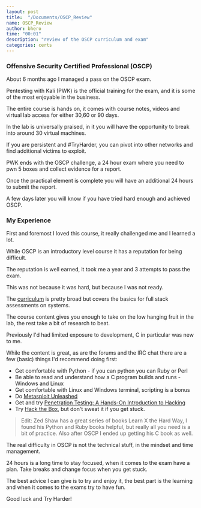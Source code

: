 ```yaml
---
layout: post
title:  "/Documents/OSCP_Review"
name: OSCP_Review
author: bhero
time: "00:01"
description: "review of the OSCP curriculum and exam"
categories: certs
---
```


### Offensive Security Certified Professional (OSCP)

About 6 months ago I managed a pass on the OSCP exam.

Pentesting with Kali (PWK) is the official training for the exam, and it is some of the most enjoyable in the business.

The entire course is hands on, it comes with course notes, videos and virtual lab access for either 30,60 or 90 days.

In the lab is universally praised, in it you will have the opportunity to break into around 30 virtual machines.

If you are persistent and #TryHarder, you can pivot into other networks and find additional victims to exploit.

PWK ends with the OSCP challenge, a 24 hour exam where you need to pwn 5 boxes and collect evidence for a report.

Once the practical element is complete you will have an additional 24 hours to submit the report.

A few days later you will know if you have tried hard enough and achieved OSCP.


### My Experience

First and foremost I loved this course, it really challenged me and I learned a lot.

While OSCP is an introductory level course it has a reputation for being difficult.

The reputation is well earned, it took me a year and 3 attempts to pass the exam.

This was not because it was hard, but because I was not ready. 

The [curriculum](https://www.offensive-security.com/information-security-certifications/oscp-offensive-security-certified-professional/) is pretty broad but covers the basics for full stack assessments on systems.

The course content gives you enough to take on the low hanging fruit in the lab, the rest take a bit of research to beat.

Previously I'd had limited exposure to development, C in particular was new to me.

While the content is great, as are the forums and the IRC chat there are a few (basic) things I'd recommend doing first:


* Get comfortable with Python - if you can python you can Ruby or Perl
* Be able to read and understand how a C program builds and runs - Windows and Linux
* Get comfortable with Linux and Windows terminal, scripting is a bonus
* Do [Metasploit Unleashed](https://www.offensive-security.com/metasploit-unleashed/)
* Get and try [Penetration Testing: A Hands-On Introduction to Hacking](https://bulbsecurity.com/products/penetration-testing-book/)
* Try [Hack the Box](https://www.hackthebox.eu/login), but don't sweat it if you get stuck.

> Edit: Zed Shaw has a great series of books Learn X the Hard Way, I found his Python and Ruby books helpful, but really all you need is a bit of practice. Also after OSCP I ended up getting his C book as well.

The real difficulty in OSCP is not the technical stuff, in the mindset and time management.

24 hours is a long time to stay focused, when it comes to the exam have a plan. Take breaks and change focus when you get stuck.

The best advice I can give is to try and enjoy it, the best part is the learning and when it comes to the exams try to have fun.

Good luck and Try Harder!